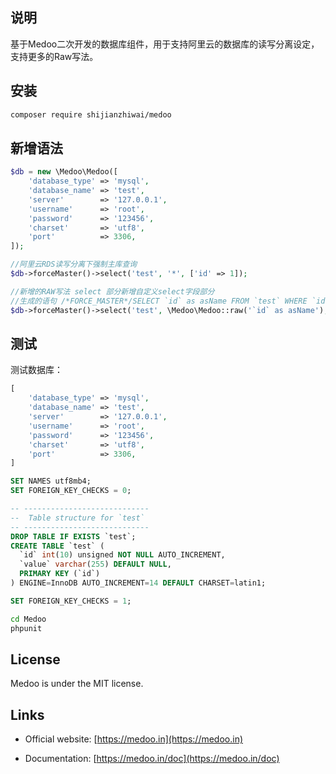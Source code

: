 ## 说明
基于Medoo二次开发的数据库组件，用于支持阿里云的数据库的读写分离设定，支持更多的Raw写法。

## 安装
```bash
composer require shijianzhiwai/medoo
```

## 新增语法
```php
$db = new \Medoo\Medoo([
    'database_type' => 'mysql',
    'database_name' => 'test',
    'server'        => '127.0.0.1',
    'username'      => 'root',
    'password'      => '123456',
    'charset'       => 'utf8',
    'port'          => 3306,
]);

//阿里云RDS读写分离下强制主库查询
$db->forceMaster()->select('test', '*', ['id' => 1]);

//新增的RAW写法 select 部分新增自定义select字段部分
//生成的语句 /*FORCE_MASTER*/SELECT `id` as asName FROM `test` WHERE `id` = 1
$db->forceMaster()->select('test', \Medoo\Medoo::raw('`id` as asName'),  ['id' => 1]);
```

## 测试
测试数据库：
```php
[
    'database_type' => 'mysql',
    'database_name' => 'test',
    'server'        => '127.0.0.1',
    'username'      => 'root',
    'password'      => '123456',
    'charset'       => 'utf8',
    'port'          => 3306,
]

```

```sql
SET NAMES utf8mb4;
SET FOREIGN_KEY_CHECKS = 0;

-- ----------------------------
--  Table structure for `test`
-- ----------------------------
DROP TABLE IF EXISTS `test`;
CREATE TABLE `test` (
  `id` int(10) unsigned NOT NULL AUTO_INCREMENT,
  `value` varchar(255) DEFAULT NULL,
  PRIMARY KEY (`id`)
) ENGINE=InnoDB AUTO_INCREMENT=14 DEFAULT CHARSET=latin1;

SET FOREIGN_KEY_CHECKS = 1;

```

```bash
cd Medoo
phpunit
```

## License

Medoo is under the MIT license.

## Links

* Official website: [https://medoo.in](https://medoo.in)

* Documentation: [https://medoo.in/doc](https://medoo.in/doc)
